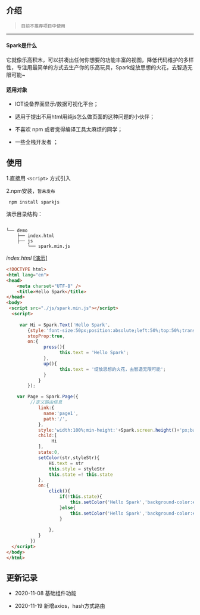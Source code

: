 ## 介绍

> `目前不推荐项目中使用` 

 -------------------

#### Spark是什么

它就像乐高积木，可以拼凑出任何你想要的功能丰富的视图，降低代码维护的多样性，专注用最简单的方式去生产你的乐高玩具，Spark绽放思想的火花，去智造无限可能~

#### 适用对象

* IOT设备界面显示/数据可视化平台；

* 适用于提出不用html用纯js怎么做页面的这种问题的小伙伴；

* 不喜欢 npm 或者觉得编译工具太麻烦的同学；

* 一些全栈开发者 ；

## 使用

1.直接用 `<script>` 方式引入

2.npm安装，`暂未发布`
```
 npm install sparkjs

```	

演示目录结构：
```text

└── demo
    ├── index.html
    ├── js
        └── spark.min.js
```

*index.html* <a href="/demo/index.html"> [演示]</a>

```html  
<!DOCTYPE html>
<html lang="en">
<head>
	<meta charset="UTF-8" />
	<title>Hello Spark</title>
</head>
<body>
 <script src="./js/spark.min.js"></script>
  <script>
		
	 var Hi = Spark.Text('Hello Spark',
    	{style:'font-size:50px;position:absolute;left:50%;top:50%;transform:translate(-50%,-50%);font-weight:bolder;',
    	stopProp:true,
    	on:{  
	     	  press(){
	     			this.text = 'Hello Spark';
	     	  },
	     	  up(){
	     	  	    this.text = '绽放思想的火花，去智造无限可能';
	     	  }
	     	}
    	});

    var Page = Spark.Page({
    	 //定义路由信息 
            link:{
              name:'page1',
              path:'/',
            },  
	     	style:'width:100%;min-height:'+Spark.screen.height()+'px;background-color:#fff;color:#7566F9;',
	     	child:[
                 Hi
	     	],
	     	state:0,
	     	setColor(str,styleStr){
	     		Hi.text = str
	     		this.style = styleStr
	     		this.state =! this.state
	     	},
	     	on:{
	     		click(){
	     			if(!this.state){
	     				this.setColor('Hello Spark','background-color:#7566F9;color:#fff;')
	     			}else{
	     			    this.setColor('Hello Spark','background-color:#fff;color:#7566F9;')
	     			}
	     			
	     		},
	     	}
	     })
  </script>
</body>
</html>
```

## 更新记录

- 2020-11-08  基础组件功能

- 2020-11-19  新增axios，hash方式路由